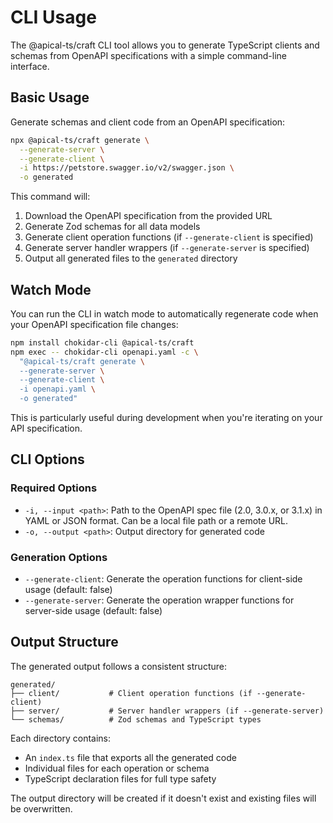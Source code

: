 # CLI Usage

The @apical-ts/craft CLI tool allows you to generate TypeScript clients and
schemas from OpenAPI specifications with a simple command-line interface.

## Basic Usage

Generate schemas and client code from an OpenAPI specification:

```bash
npx @apical-ts/craft generate \
  --generate-server \
  --generate-client \
  -i https://petstore.swagger.io/v2/swagger.json \
  -o generated
```

This command will:

1. Download the OpenAPI specification from the provided URL
2. Generate Zod schemas for all data models
3. Generate client operation functions (if `--generate-client` is specified)
4. Generate server handler wrappers (if `--generate-server` is specified)
5. Output all generated files to the `generated` directory

## Watch Mode

You can run the CLI in watch mode to automatically regenerate code when your
OpenAPI specification file changes:

```bash
npm install chokidar-cli @apical-ts/craft
npm exec -- chokidar-cli openapi.yaml -c \
  "@apical-ts/craft generate \
  --generate-server \
  --generate-client \
  -i openapi.yaml \
  -o generated"
```

This is particularly useful during development when you're iterating on your API
specification.

## CLI Options

### Required Options

- `-i, --input <path>`: Path to the OpenAPI spec file (2.0, 3.0.x, or 3.1.x) in
  YAML or JSON format. Can be a local file path or a remote URL.
- `-o, --output <path>`: Output directory for generated code

### Generation Options

- `--generate-client`: Generate the operation functions for client-side usage
  (default: false)
- `--generate-server`: Generate the operation wrapper functions for server-side
  usage (default: false)

## Output Structure

The generated output follows a consistent structure:

```
generated/
├── client/           # Client operation functions (if --generate-client)
├── server/           # Server handler wrappers (if --generate-server)
└── schemas/          # Zod schemas and TypeScript types
```

Each directory contains:

- An `index.ts` file that exports all the generated code
- Individual files for each operation or schema
- TypeScript declaration files for full type safety

The output directory will be created if it doesn't exist and existing files will
be overwritten.
